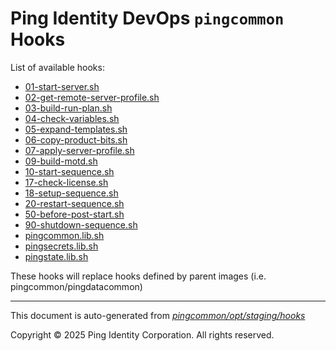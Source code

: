 
# Ping Identity DevOps `pingcommon` Hooks
List of available hooks:
* [01-start-server.sh](01-start-server.sh.md)
* [02-get-remote-server-profile.sh](02-get-remote-server-profile.sh.md)
* [03-build-run-plan.sh](03-build-run-plan.sh.md)
* [04-check-variables.sh](04-check-variables.sh.md)
* [05-expand-templates.sh](05-expand-templates.sh.md)
* [06-copy-product-bits.sh](06-copy-product-bits.sh.md)
* [07-apply-server-profile.sh](07-apply-server-profile.sh.md)
* [09-build-motd.sh](09-build-motd.sh.md)
* [10-start-sequence.sh](10-start-sequence.sh.md)
* [17-check-license.sh](17-check-license.sh.md)
* [18-setup-sequence.sh](18-setup-sequence.sh.md)
* [20-restart-sequence.sh](20-restart-sequence.sh.md)
* [50-before-post-start.sh](50-before-post-start.sh.md)
* [90-shutdown-sequence.sh](90-shutdown-sequence.sh.md)
* [pingcommon.lib.sh](pingcommon.lib.sh.md)
* [pingsecrets.lib.sh](pingsecrets.lib.sh.md)
* [pingstate.lib.sh](pingstate.lib.sh.md)

These hooks will replace hooks defined by parent images (i.e. pingcommon/pingdatacommon)

---
This document is auto-generated from _[pingcommon/opt/staging/hooks](https://github.com/pingidentity/pingidentity-docker-builds/blob/master/pingcommon/opt/staging/hooks)_

Copyright © 2025 Ping Identity Corporation. All rights reserved.
